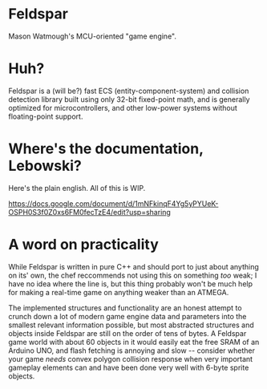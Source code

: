 # Feldspar
Mason Watmough's MCU-oriented "game engine".

# Huh?

Feldspar is a (will be?) fast ECS (entity-component-system) and collision detection library built using only 32-bit fixed-point math, and is generally optimized for microcontrollers, and other low-power systems without floating-point support.

# Where's the documentation, Lebowski?

Here's the plain english. All of this is WIP.

https://docs.google.com/document/d/1mNFkinqF4Yg5yPYUeK-OSPH0S3f0Z0xs6FM0fecTzE4/edit?usp=sharing

# A word on practicality

While Feldspar is written in pure C++ and should port to just about anything on its' own, the chef reccommends not using this on something _too_ weak; I have no idea where the line is, but this thing probably won't be much help for making a real-time game on anything weaker than an ATMEGA. 

The implemented structures and functionality are an honest attempt to crunch down a lot of modern game engine data and parameters into the smallest relevant information possible, but most abstracted structures and objects inside Feldspar are still on the order of tens of bytes. A Feldspar game world with about 60 objects in it would easily eat the free SRAM of an Arduino UNO, and flash fetching is annoying and slow -- consider whether your game _needs_ convex polygon collision response when very important gameplay elements can and have been done very well with 6-byte sprite objects. 
